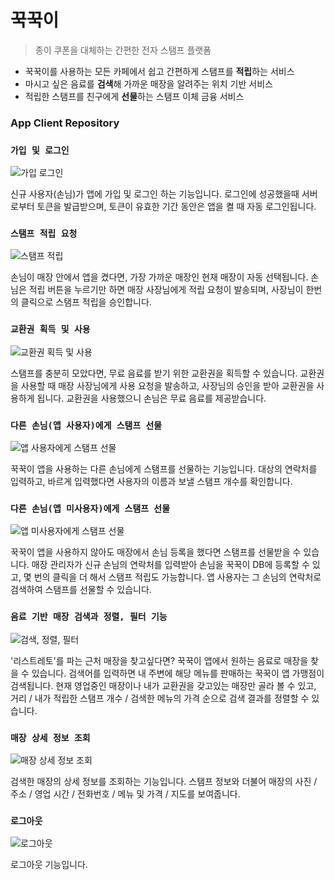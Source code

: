 # 꾹꾹이

> 종이 쿠폰을 대체하는 간편한 전자 스탬프 플랫폼
- 꾹꾹이를 사용하는 모든 카페에서 쉽고 간편하게 스탬프를 **적립**하는 서비스
- 마시고 싶은 음료를 **검색**해 가까운 매장을 알려주는 위치 기반 서비스
- 적립한 스탬프를 친구에게 **선물**하는 스탬프 이체 금융 서비스

### App Client Repository

### `가입 및 로그인`

![가입 로그인](https://lh3.googleusercontent.com/PeXnS3bd1n10zjU8jkwbGnW9Nfi4Ut_FRfoGXB2ZbogDf8ABS2jDa7RFkwrxE_xgDjh1qVe9_ay2_q1Pobp_Y1A_XopHAIY4y4UwqvRv_2ShGpVrQZrGp0iewBj18uq3tpSXKtYgwd9ZgSZgOWLN1RFSsz3RLyL0BlEt0mPSK-cYImiXNS8H86_7XSQZeuMUMix9GGs1l9hczTp3KlDPKz429BOxKspDhyOdUAuIngbdVZ63xDoh0iUiUPDw1x6zZcqm1h-0qDqDk0LoUlzwfxC2hHdXPBVY8re5f5VbvU91PsX1BGQ5GMXLSfkg-pV0I9RhUEQgzheoFEwOrST_Ct4HZXQ68S3if26kF0BsnP_jHMeUqqFbLyXPoUA6lW0M7f9oNt4t3SOs7J-nJfopPtDeyP7VByDk9HH4Rf6NlUNtEpQs4THk6KSng38MKarbhsSY7xU8lqIVZ_ZgVjKTkYtPRPAQrQvyf6292y78786ubTVtGJVPJ6SUHgyhr1uqRhasNvgi6RB3DTkXh_FZZAWe_ed4cnNsEC7APn6k-MB9r6K1EaX5hDbEr8NzNv5eUaKjOGlP5FSZZp9kn05Rm_QlzM4jVSZ9c63fX_reXmrEyVQuZQhQMr9rIf50F36yOnuHhdozzfPKgssgrdHVSeXCQ1OgjQ=s400)

신규 사용자(손님)가 앱에 가입 및 로그인 하는 기능입니다. 로그인에 성공했을때 서버로부터 토큰을 발급받으며, 토큰이 유효한 기간 동안은 앱을 켤 때 자동 로그인됩니다.

### `스탬프 적립 요청`

![스탬프 적립](https://lh3.googleusercontent.com/l9oUuEk9S4C5OhdfzLmuy8hI3yEdaK6x-wTRkNmGfaBZKAlZ7PecQ8c9K5wjiZQgO0ig-a-CTU5ndegesy5AIyiy1Th4qc68T3mElgJkDpqGUZBp1lTbn2Qs0_W4C5XHoe5M1r9iI_7OR_iZ8IIigqxD19iUOQB7oHR0nWsbh0f0hBT3-GS4kfty7SVrzN-onZAQGDof3mq33DpJp9KWcgXFYPLsbeko9OYUN-hGaXPR7J9L817oDChMTUVV56iAHQQKsoMAVslRkNrp09McepRMjNotNsJ88tEs5zT9scA6Zr6JY9rXLJkxlpP0Q-awCA3C_C_N8t8un4Nx6JlfMmJOJuwwQ_j6vNdeR0MVgoym7OMaYgOmnOOc4ZShva3x_SpQR_6T6HL9KzgnrFE0alUI62NAHLtJkVXHfW9quhKaP0n0DSHTtHLKl2Q-ZJkld5nIHdIIEEYd2R-YUwyWP5uToI36v6wXwuYHMxzNg87lybLT6ryb5FUSxfEG3x0aSDlXF-oS3YZre_KF-jzDHQFbOOLFOiD3wLV1AYipC-U3zygrjPZlQVTkLiiDoT6Cz5auueQNqM_1KFIQsv3bQpgMeFPQqrhoKruJA0J2e2ruyxoH4AlLGXPp6rbzPu29sAZ3FunHpmvMdoNKq8MFCMrjt6EZPQ=s500)

손님이 매장 안에서 앱을 켰다면, 가장 가까운 매장인 현재 매장이 자동 선택됩니다. 손님은 적립 버튼을 누르기만 하면 매장 사장님에게 적립 요청이 발송되며, 사장님이 한번의 클릭으로 스탬프 적립을 승인합니다.

### `교환권 획득 및 사용`

![교환권 획득 및 사용](https://lh3.googleusercontent.com/M2-1mndOpop-r35yWoAhXn-VMv3-QtVEwJpUnmzGQQ54euwFqs383u47D1eR9C9MJf4K1vlGN9KRiwJsMXgyM0mNlXGEmsf3JPBaQ60lafUSBz1FRpNPvNyg0RMBcxbNhH7-MVlweHUSvQZERKybCb7gBrQGkM4KKgtkfrUrz-bbLKPqhKlAECH4aJdSF5fmKiOZdcQHvb2k8nEGJFeqiS2BA7Xj4kPCpBSspy3SIMsAuxsWJq3L4fo765ElSzuP4zcJt1yFHnPBD3CM_NaRc1NqNUfi3ErBNHQjmLFJ8CNBQGyEr2SBrNfCxtKwHE_RXiaxKdBxQ8oMyLkF1FzySKWdRZ1GxjOBwJ68CuBEcvzAdsXh3pXQ2m7MWmYLpE97D5XEhljSkQPaW4JrSky7qcnqSiLqqlfP0tWmILjOu82OYFq86loWo9ea6b4fO2n7uMuObWs8LWd650d-dRpsWNPq3gDGLUuluFHDwjy_gME5CyFREd3bd56r2pDX2K714CKK5f2ViO3zKN0AtQ37ZRx9Pjv_6nhA9ui5ScgH9Sq3CPX7sDVulqWFIqu4yGMKPT7xrI4Se4f0-SBg6fgXDklskDPB4hUYNmL4PYNOKXd90bf6WkLBEYirK7gYO0rEyiK-jG8qeBH1mHX-zjyRgIS1wDI1VA=s450)

스탬프를 충분히 모았다면, 무료 음료를 받기 위한 교환권을 획득할 수 있습니다. 교환권을 사용할 때 매장 사장님에게 사용 요청을 발송하고, 사장님의 승인을 받아 교환권을 사용하게 됩니다. 교환권을 사용했으니 손님은 무료 음료를 제공받습니다.

### `다른 손님(앱 사용자)에게 스탬프 선물`

![앱 사용자에게 스탬프 선물](https://lh3.googleusercontent.com/P5DpHWbH-UjQCTJ9fll_-utWU8v4MQhiH7uy-HlFgk9iFr9fBC_OyDdReau1HSSHHG4zDll8FabOam5ehh2UHfKFD91TisTBe5-ewZwklZ5HUEwu28367zHwcAebFmYHQp_aUVdAewo32RhQvILnDISWL8wyfWVWRv67mfEWScx0dN_JSZgwlK9ShD66lz0LPNQ3i3Hw9OYZ0fqxY6eVqCZN2NZzQJjtjeGDN7pC2Cx0yDYDdh843uxy68IHOA5yjWZmSpvikvtlpUqg9w_eVJNI2eQOd1Lrn3befuls2zooOU9RaPNbuQO8rt4BKtBiWODNPxmp--fPqaZAQWFl8M44Ud-xXRMhZlu97TAffjd2BKH_jR3zknPNDmLqQqqSTdAcuvlCWSWqA3z521EX_OzWupvjtlx7QOumEOyaDoyUiIH5lLo-njzKDamBHqnNJNIhJOD7-tTLUzsBpjOjt2F9MWLq61rPkpN73X31oCyKNhXPgKeM3pnwarQ_BGAZ4_m6c9lMEz0KULPDqpH-UarN8AQNGGD52hQc089feipiq72avumHPMD2582fsB33xWDNSVpe2zESDGo4sKBIIvii6neXXjsWOk-S7zsSOvzvn4eMFBmPkMYjp5U2rX4SdLfDUJkJFDSFvUrpX0HvkNIpRWi6ug=s500)

꾹꾹이 앱을 사용하는 다른 손님에게 스탬프를 선물하는 기능입니다. 대상의 연락처를 입력하고, 바르게 입력했다면 사용자의 이름과 보낼 스탬프 개수를 확인합니다.

### `다른 손님(앱 미사용자)에게 스탬프 선물`

![앱 미사용자에게 스탬프 선물](https://lh3.googleusercontent.com/_ok_0tV_Uuuqfpjn_PqOPsbGcof-IqoZQN-aayG7iLg9f803GJ5FUO-VdH8mNBvEpfYosuR178ATjUzE-6Tw6xzrTN02uGwaVVN-YwaSFo1fUFkVYiW4L8BfCuZ4OXo6QWWDatolLN7I5Lrp89LPxNSF5cy880JHELB1xx39NXL_2YT97413PhY6Z95VWOAIY-LnE29FjyaGnTE-VY0Ar2f2tZ23jXcQWuC1XoENY1RP2yiVwR0cicKX1cM3iJQSZhUbCchqPLLJoIt63kn2g7MQA5ntd1sdrP482LhAYVlMfQ58O7GK2AoPOn_Eu5iyAABPDrqagUYrHGNrS95buVwTPcXrgIN-qg0bKVsXinvS9T9eUXSbDq4pjBE6WDvWPmfjMS6yjdXt1WjrDmafm6nisY-8gv5_Q5G3p6eyP8LcBFeKmbwSUoqyc8zFrZHFQjIKwJWETv9Vx0B9wOQRrPWs-aQJ-hbvEWWlabmCFMUzfruBjx39CxGwb7KSqyq_iHsrdmkysf922NlTQsYbmI-Dd2sNsVfF3G8I-RHsCLbSxY8ZCmbT5ScjP0IQDldQjD7Oep7R6Ru1KFdAHINFv9tm8I_vLpJyqut9Hmx2whQzEol2vP7IlTvzftKm8wImEcQBeFX5H-hnoZID5F6TjlMdH4CAig=s300)

꾹꾹이 앱을 사용하지 않아도 매장에서 손님 등록을 했다면 스탬프를 선물받을 수 있습니다. 매장 관리자가 신규 손님의 연락처를 입력받아 손님을 꾹꾹이 DB에 등록할 수 있고, 몇 번의 클릭을 더 해서 스탬프 적립도 가능합니다. 앱 사용자는 그 손님의 연락처로 검색하여 스탬프를 선물할 수 있습니다.

### `음료 기반 매장 검색과 정렬, 필터 기능`

![검색, 정렬, 필터](https://lh3.googleusercontent.com/kMboST3dj1jk0UVGH8vtEuJrtHmogGfpn5far5RP0SBjUEutmz8rqhmeXJK6eOmv2ZJLBGZQ4eYmTEITOOsHDjfMswUVomswR6ZRvkysogacn6fhvylrUs4HSwXh3-dPOr78po-GUyUZKKyaCfJpMt5gEKL99d6BsdGlw-H6VIIvXuakKjj9TFL_4x2v0Wht5UHGFO7oEmmCRMvlKPLYOiTU2WpiAgsVoLC8PF0i8gTpO1noOVlzSnUIr24z90owZ026sFWcFwIPGFOjBP_aL7I3yK2Fl-P0AxU2zNvlNPVxXsk0cmJ5PNpVEI1b2qcV5ONC-vmgC4TPZAdRT4iR4vfnWTZvunEG7utb3COIZzyK1Y2NhbophxXLeYS-p21gM_1e-gvVjSM_NY85XIHDuoGFaTd3TEDG4tG8g-mqJmOCPRXP1bTYPewD9isee0ZxCVK-sji3j7yuWGE7vxDiomof05FWGjF1i3Ei8uGYI9SyLDCZ07Rz8elFiI5d3iMUgPAXo-zOBpBk6PL7EjRjzHhLvZjCwSPzBbNgJxrUdDb2YWu9nEYEfSezfk-ycEyNXAUjLvhytUgaKuCZeQKA9itVJ4TrI7Zio9QDC-i54ihtbpN_3XL0OyYvr8iExUciy7vLxpZNSur3ZcbM0YyJwcjbKhpwbw=s300)

'리스트레토'를 파는 근처 매장을 찾고싶다면? 꾹꾹이 앱에서 원하는 음료로 매장을 찾을 수 있습니다. 검색어를 입력하면 내 주변에 해당 메뉴를 판매하는 꾹꾹이 앱 가맹점이 검색됩니다. 현재 영업중인 매장이나 내가 교환권을 갖고있는 매장만 골라 볼 수 있고, 거리 / 내가 적립한 스탬프 개수 / 검색한 메뉴의 가격 순으로 검색 결과를 정렬할 수 있습니다.

### `매장 상세 정보 조회`

![매장 상세 정보 조회](https://lh3.googleusercontent.com/juLdLTPEnSD22TYrSI0fNKvOFLGwG1VfXuk7zbJbM_OD7q3fXVOvrj_ofy68s1b6SpWVjd4hsCwh33U_ae8XQR1zUKER1n_yhyKJctTttUOaewsbDOSJDSqFDei-zECA9qlr7as6UdBo_z8HGri98LrNuhRZRiu1ltc8hUJRbAqn5-rc4mltIsnp89ot8-XicC3eIODt7DWkm3ZRq1XeKR0pkIz6dxNURQEm8ToypGvkbmWoqWv5Pj_WGC17xvifbIYMboeG3dtwcFAmJnFNAZlvDvSENOpiNV-lKI_z-laeypcWIohqt01KrAvf_oq4-cTh2itiY-KksmUzqzQNDBCA2pVg3BJUp2XwMZByTmwzw1njUfm-jsGzzKyzw8n7Tkkc70k5pmuXZFnF7bnPmdT9Zz2IQonrHTzdAK6dQp-zCeAgp0doceTAE-sYhFwTcBm57RATCTXvTUbb0VJ-jYj2lobI9_c4-UOogWMr4cMg2_3QtNABfS2DhXQ2fA1hagPqkLcXLrdM-uZn9BkRnlQCbyXwYCUyCSOpPMPMPGh_UaX2h3QCXQudi5D3YzU9ZYaKoaedUxBzt29Ye2cWYnn7FhBoPlZBsxgXQdrHi1wiYL2NARc0Rshrbxmkr9B-Dgm-EC5f9kluweRzrT0OjTYpOrcIWQ=s400)

검색한 매장의 상세 정보를 조회하는 기능입니다. 스탬프 정보와 더불어 매장의 사진 / 주소 / 영업 시간 / 전화번호 / 메뉴 및 가격 / 지도를 보여줍니다.

### `로그아웃`

![로그아웃](https://lh3.googleusercontent.com/yFiQrAcKZRiuKjFSUm-bE-DeRjp4YtN_l7P5QKxyEGwED6paXDtzcCqp60YYt7D3cLpJHR6M8UuXKHFYpDvA9nYKMBCfEbWxRZLGziVxR8s079f4vUDBrhadFPme_SwxD4wp9RKLROYVE4v7bMwcRM7OvI_Zrrg58gjKFV4DHK7qs2M3TIzt-j4oxt8IgevyvStIrWtZMJtX_as4ugXxSrDr_81dFU92CK52FZ2MymxC2XyD_Cy-QQynXDrljdt7t5kmeuGB-XQX-VgRWuTWavs2NLs1KZAGYhYE-9PQC97m55LDS89xR-HO-5yS1mz4hmAR_Q-EiByNRe44HOZ8v-AC6m-dKJCJ5c4c7fdoALJke50N8iqMPZlDOYDH1Qawb5Exjd_jX7IO_-35jrpm3dyGrvKo8fPk9SS_Ly_xDq4OZwjQzhe0xCzLUe-P1P_z2jI5wv3Gkr-R17_S97SAp_M6VNbaBCToBytmsV987A-ir2iab6H0eB1tOjjol3YSq_Js0-wLAJ-yjA2rryc6R3UxDAI-CKJyUbMTVdXXS57e62TqzjJx1lbhO5EXn3hnMYglmHAFdGxgVue5axrgS4DUKlPAphnzVTwVM_wHtfI8gIgeziqQGecCvYcVtU9R-14KFqHzzVEju-1ZQp3yvZDxb85a0Q=s400)

로그아웃 기능입니다.